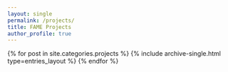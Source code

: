 ```yaml
---
layout: single
permalink: /projects/
title: FAME Projects
author_profile: true
---
```


{% for post in site.categories.projects %}
  {% include archive-single.html type=entries_layout %}
{% endfor %}
